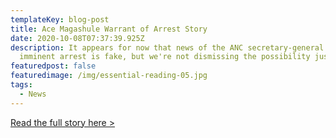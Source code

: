 ```yaml
---
templateKey: blog-post
title: Ace Magashule Warrant of Arrest Story
date: 2020-10-08T07:37:39.925Z
description: It appears for now that news of the ANC secretary-general's
  imminent arrest is fake, but we're not dismissing the possibility just yet.
featuredpost: false
featuredimage: /img/essential-reading-05.jpg
tags:
  - News
---
```

[Read the full story here > ](https://www.dailymaverick.co.za/article/2020-10-07-ace-in-a-hole-the-rumble-is-about-to-get-real/)